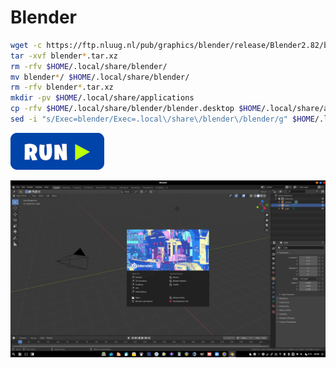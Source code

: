  # Blender
```bash
wget -c https://ftp.nluug.nl/pub/graphics/blender/release/Blender2.82/blender-2.82a-linux64.tar.xz #update-link
tar -xvf blender*.tar.xz
rm -rfv $HOME/.local/share/blender/
mv blender*/ $HOME/.local/share/blender/
rm -rfv blender*.tar.xz
mkdir -pv $HOME/.local/share/applications
cp -rfv $HOME/.local/share/blender/blender.desktop $HOME/.local/share/applications/
sed -i "s/Exec=blender/Exec=.local\/share\/blender\/blender/g" $HOME/.local/share/applications/blender.desktop
```
[![bashrun](../images/bashrun.png)](br:blender)

![blender](../images/blender.png)
